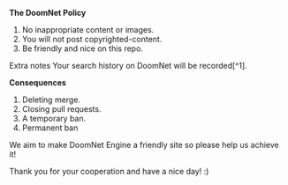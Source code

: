 **The DoomNet Policy**

1. No inappropriate content or images.
2. You will not post copyrighted-content.
3. Be friendly and nice on this repo.

Extra notes
Your search history on DoomNet will be recorded[^1].

**Consequences**
1. Deleting merge.
2. Closing pull requests.
3. A temporary ban.
4. Permanent ban

We aim to make DoomNet Engine a friendly site so please help us achieve it!

Thank you for your cooperation and have a nice day! :)